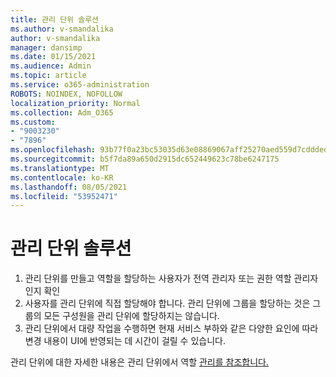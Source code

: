 ```yaml
---
title: 관리 단위 솔루션
ms.author: v-smandalika
author: v-smandalika
manager: dansimp
ms.date: 01/15/2021
ms.audience: Admin
ms.topic: article
ms.service: o365-administration
ROBOTS: NOINDEX, NOFOLLOW
localization_priority: Normal
ms.collection: Adm_O365
ms.custom:
- "9003230"
- "7896"
ms.openlocfilehash: 93b77f0a23bc53035d63e08869067aff25270aed559d7cddded04aaa92285302
ms.sourcegitcommit: b5f7da89a650d2915dc652449623c78be6247175
ms.translationtype: MT
ms.contentlocale: ko-KR
ms.lasthandoff: 08/05/2021
ms.locfileid: "53952471"
---
```

# <a name="administrative-unit-solution"></a>관리 단위 솔루션

1. 관리 단위를 만들고 역할을 할당하는 사용자가 전역 관리자 또는 권한 역할 관리자인지 확인
2. 사용자를 관리 단위에 직접 할당해야 합니다. 관리 단위에 그룹을 할당하는 것은 그룹의 모든 구성원을 관리 단위에 할당하지는 않습니다.
3. 관리 단위에서 대량 작업을 수행하면 현재 서비스 부하와 같은 다양한 요인에 따라 변경 내용이 UI에 반영되는 데 시간이 걸릴 수 있습니다.

관리 단위에 대한 자세한 내용은 관리 단위에서 역할 [관리를 참조합니다.](https://docs.microsoft.com/azure/active-directory/roles/administrative-units)
